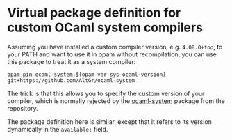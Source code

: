 # Virtual package definition for custom OCaml system compilers

Assuming you have installed a custom compiler version, e.g. `4.08.0+foo`, to
your PATH and want to use it in opam without recompilation, you can use this
package to treat it as a system compiler:

```
opam pin ocaml-system.$(opam var sys-ocaml-version) git+https://github.com/AltGr/ocaml-system
```

The trick is that this allows you to specify the custom version of your
compiler, which is normally rejected by the
[ocaml-system](http://opam.ocaml.org/packages/ocaml-system/) package from the
repository.

The package definition here is similar, except that it refers to its version
dynamically in the `available:` field.
